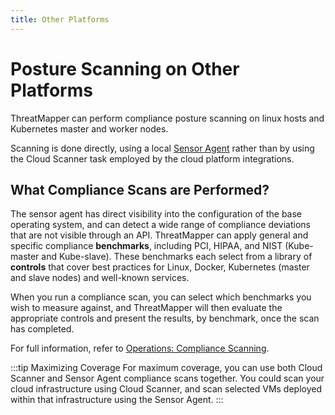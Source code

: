 ```yaml
---
title: Other Platforms
---
```


# Posture Scanning on Other Platforms

ThreatMapper can perform compliance posture scanning on linux hosts and Kubernetes master and worker nodes.

Scanning is done directly, using a local [Sensor Agent](../sensors) rather than by using the Cloud Scanner task employed by the cloud platform integrations.

## What Compliance Scans are Performed?


The sensor agent has direct visibility into the configuration of the base operating system, and can detect a wide range of compliance deviations that are not visible through an API.  ThreatMapper can apply general and specific compliance **benchmarks**, including PCI, HIPAA, and NIST (Kube-master and Kube-slave).  These benchmarks each select from a library of **controls** that cover best practices for Linux, Docker, Kubernetes (master and slave nodes) and well-known services.

When you run a compliance scan, you can select which benchmarks you wish to measure against, and ThreatMapper will then evaluate the appropriate controls and present the results, by benchmark, once the scan has completed.

For full information, refer to [Operations: Compliance Scanning](../operations/compliance).


:::tip Maximizing Coverage
For maximum coverage, you can use both Cloud Scanner and Sensor Agent compliance scans together. You could scan your cloud infrastructure using Cloud Scanner, and scan selected VMs deployed within that infrastructure using the Sensor Agent.
:::